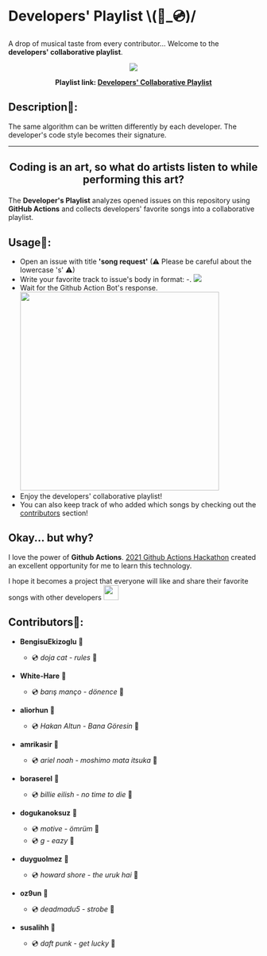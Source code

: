 # Developers' Playlist \\(📀_💿)/
A drop of musical taste from every contributor... Welcome to the **developers' collaborative playlist**. 
<p align="center"><img src="https://i.scdn.co/image/ab67706c0000bebb96a114f10dd59e0d961cfc08"/></p>

**<p align="center">Playlist link: [Developers' Collaborative Playlist](https://open.spotify.com/playlist/5iI16F6SXezeIcxFFTsXWb) </p>**

## Description🤖:
The same algorithm can be written differently by each developer. The developer's code style becomes their signature. 

---
**<p align="center">Coding is an art, so what do artists listen to while performing this art?</p>**
---

The **Developer's Playlist** analyzes opened issues on this repository using **GitHub Actions** and collects developers' favorite songs into a collaborative playlist. 

## Usage📖:
- Open an issue with title **'song request'** (⚠ Please be careful about the lowercase 's' ⚠)
- Write your favorite track to issue's body in format: <artist>-<song>.
  <img src="https://user-images.githubusercontent.com/57866851/145097376-2737eee3-f539-4f58-a036-9b9a0bba9dc1.png"/>
- Wait for the Github Action Bot's response.
  <img height="400" src="https://user-images.githubusercontent.com/57866851/145097734-a87a6ff0-b4bb-4da0-b94c-5d761f09b797.png"/>
- Enjoy the developers' collaborative playlist!
- You can also keep track of who added which songs by checking out the [contributors](#contributors) section! 
  
## Okay... but why?
I love the power of **Github Actions**. [2021 Github Actions Hackathon](https://dev.to/devteam/join-us-for-the-2021-github-actions-hackathon-on-dev-4hn4) created an excellent opportunity for me to learn this technology. 
  
I hope it becomes a project that everyone will like and share their favorite songs with other developers <img width="30" src="https://media.tenor.com/images/e79b3b95fd5663e36ce7499a54cdfeab/tenor.gif"/>
  
## Contributors🧠:

- **BengisuEkizoglu** 🧠
	- 💿 *doja cat* - *rules* 📀

- **White-Hare** 🧠
	- 💿 *barış manço* - *dönence* 📀

- **aliorhun** 🧠
	- 💿 *Hakan Altun* - *Bana Göresin* 📀

- **amrikasir** 🧠
	- 💿 *ariel noah* - *moshimo mata itsuka* 📀

- **boraserel** 🧠
	- 💿 *billie eilish* - *no time to die* 📀

- **dogukanoksuz** 🧠
	- 💿 *motive* - *ömrüm* 📀
	- 💿 *g* - *eazy* 📀

- **duyguolmez** 🧠
	- 💿 *howard shore* - *the uruk hai* 📀

- **oz9un** 🧠
	- 💿 *deadmadu5* - *strobe* 📀

- **susalihh** 🧠
	- 💿 *daft punk* - *get lucky* 📀
